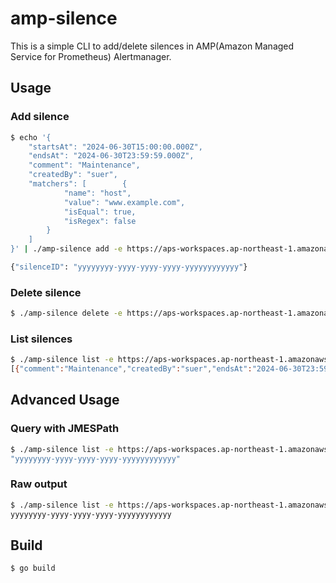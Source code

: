 # amp-silence

This is a simple CLI to add/delete silences in AMP(Amazon Managed Service for Prometheus) Alertmanager.

## Usage

### Add silence

```bash
$ echo '{
    "startsAt": "2024-06-30T15:00:00.000Z",
    "endsAt": "2024-06-30T23:59:59.000Z",
    "comment": "Maintenance",
    "createdBy": "suer",
    "matchers": [        {
            "name": "host",
            "value": "www.example.com",
            "isEqual": true,
            "isRegex": false
        }
    ]
}' | ./amp-silence add -e https://aps-workspaces.ap-northeast-1.amazonaws.com/workspaces/ws-xxxxxxxx-xxxx-xxxx-xxxx-xxxxxxxxxxxx/

{"silenceID": "yyyyyyyy-yyyy-yyyy-yyyy-yyyyyyyyyyyy"}
```

### Delete silence

```bash
$ ./amp-silence delete -e https://aps-workspaces.ap-northeast-1.amazonaws.com/workspaces/ws-xxxxxxxx-xxxx-xxxx-xxxx-xxxxxxxxxxxx/ -s yyyyyyyy-yyyy-yyyy-yyyy-yyyyyyyyyyyy
```

### List silences

```bash
$ ./amp-silence list -e https://aps-workspaces.ap-northeast-1.amazonaws.com/workspaces/ws-xxxxxxxx-xxxx-xxxx-xxxx-xxxxxxxxxxxx/
[{"comment":"Maintenance","createdBy":"suer","endsAt":"2024-06-30T23:59:59.000Z","id":"xxxxxxxx-xxxx-xxxx-xxxx-xxxxxxxxxxxx","matchers":[{"isEqual":true,"isRegex":false,"name":"host","value":"www.example.com"}],"startsAt":"2024-06-30T15:00:00.000Z","status":{"state":"pending"},"updatedAt":"2024-06-29T10:57:20.518Z"}]
```

## Advanced Usage

### Query with JMESPath

```bash
$ ./amp-silence list -e https://aps-workspaces.ap-northeast-1.amazonaws.com/workspaces/ws-xxxxxxxx-xxxx-xxxx-xxxx-xxxxxxxxxxxx/ -q "[0].id"
"yyyyyyyy-yyyy-yyyy-yyyy-yyyyyyyyyyyy"
```

### Raw output

```bash
$ ./amp-silence list -e https://aps-workspaces.ap-northeast-1.amazonaws.com/workspaces/ws-xxxxxxxx-xxxx-xxxx-xxxx-xxxxxxxxxxxx/ -q "[0].id" -r 
yyyyyyyy-yyyy-yyyy-yyyy-yyyyyyyyyyyy
```

## Build

```bash
$ go build
```
